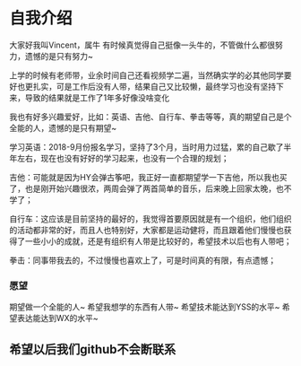 # 自我介绍

大家好我叫Vincent，属牛
有时候真觉得自己挺像一头牛的，不管做什么都很努力，遗憾的是只有努力~

上学的时候有老师带，业余时间自己还看视频学二遍，当然确实学的必其他同学要好也更扎实，可是工作后没有人带，结果自己又比较懒，最终学习也没有坚持下来，导致的结果就是工作了1年多好像没啥变化

我也有好多兴趣爱好，比如：英语、吉他、自行车、拳击等等，真的期望自己是个全能的人，遗憾的是只有期望~

学习英语：2018-9月份报名学习，坚持了3个月，当时用力过猛，累的自己歇了半年左右，现在也没有好好的学习起来，也没有一个合理的规划；

吉他：可能就是因为HY会弹古筝吧，我正好一直都期望学一下吉他，所以我也买了，也是刚开始兴趣很浓，两周会弹了两首简单的音乐，后来晚上回家太晚，也不学了；

自行车：这应该是目前坚持的最好的，我觉得首要原因就是有一个组织，他们组织的活动都非常的好，而且人也特别好，大家都是运动健将，而且跟着他们慢慢也获得了一些小小的成就，还是有组织有人带是比较好的，希望技术以后也有人带吧；

拳击：同事带我去的，不过慢慢也喜欢上了，可是时间真的有限，有点遗憾；

### 愿望
期望做一个全能的人~ 
希望我想学的东西有人带~
希望技术能达到YSS的水平~
希望表达能达到WX的水平~

## 希望以后我们github不会断联系